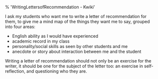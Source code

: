 % 'WritingLettersofRecommendation - Kwiki'

I ask my students who want me to
write a letter of recommendation
for them, to give me a mind map
of the things they want me to
say, grouped into four areas:

-   English ability as I would
    have experienced
-   academic record in my class
-   personality/social skills as
    seen by other students and me
-   anecdote or story about
    interaction between me and
    the student

Writing a letter of
recommendation should not only be
an exercise for the writer, it
should be one for the subject of
the letter too: an exercise in
self-reflection, and questioning
who they are.
